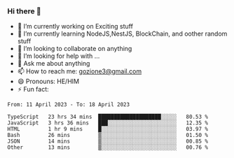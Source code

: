 ### Hi there 👋

<!--
**charlieScript/charlieScript** is a ✨ _special_ ✨ repository because its `README.md` (this file) appears on your GitHub profile.

Here are some ideas to get you started: -->

- 🔭 I’m currently working on Exciting stuff
- 🌱 I’m currently learning NodeJS,NestJS, BlockChain, and oother random stuff
- 👯 I’m looking to collaborate on anything
- 🤔 I’m looking for help with ...
- 💬 Ask me about anything
- 📫 How to reach me: gozione3@gmail.com
- 😄 Pronouns: HE/HIM
- ⚡ Fun fact: 
<!--START_SECTION:waka-->

```text
From: 11 April 2023 - To: 18 April 2023

TypeScript   23 hrs 34 mins  ████████████████████░░░░░   80.53 %
JavaScript   3 hrs 36 mins   ███░░░░░░░░░░░░░░░░░░░░░░   12.35 %
HTML         1 hr 9 mins     █░░░░░░░░░░░░░░░░░░░░░░░░   03.97 %
Bash         26 mins         ▒░░░░░░░░░░░░░░░░░░░░░░░░   01.50 %
JSON         14 mins         ▒░░░░░░░░░░░░░░░░░░░░░░░░   00.85 %
Other        13 mins         ▒░░░░░░░░░░░░░░░░░░░░░░░░   00.76 %
```

<!--END_SECTION:waka-->
